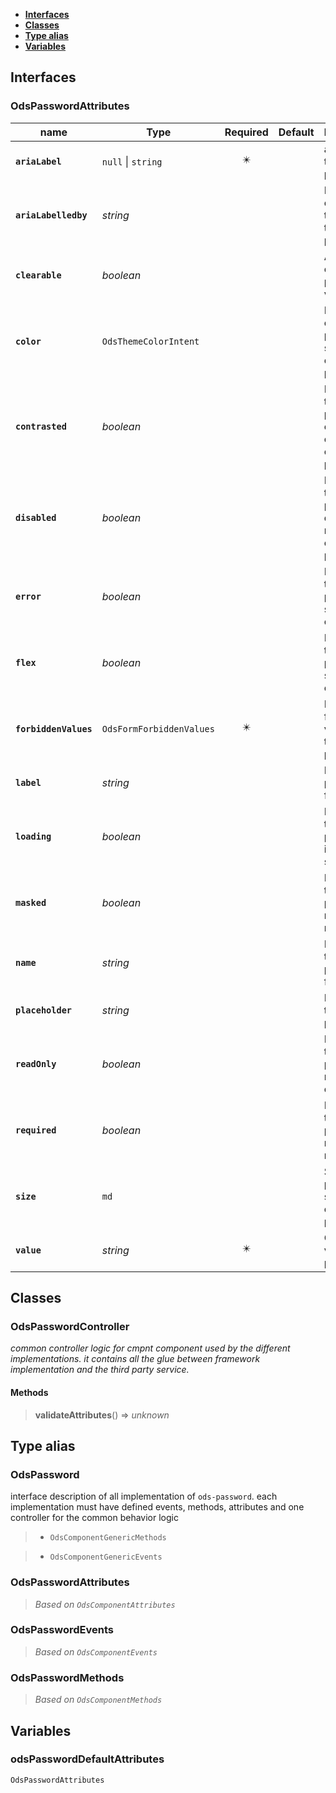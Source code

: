 * [**Interfaces**](#interfaces)
* [**Classes**](#classes)
* [**Type alias**](#type-alias)
* [**Variables**](#variables)

## Interfaces

### OdsPasswordAttributes
|name | Type | Required | Default | Description|
|---|---|:---:|---|---|
|**`ariaLabel`** | `null` \| `string` | ✴️ |  | ariaLabel of the password|
|**`ariaLabelledby`** | _string_ |  |  | ID of the element that labels the password|
|**`clearable`** | _boolean_ |  |  | Ability to clear the password value|
|**`color`** | `OdsThemeColorIntent` |  |  | Main color of the password: see component principles|
|**`contrasted`** | _boolean_ |  |  | Indicates if the password is contrasted or not: see component principles|
|**`disabled`** | _boolean_ |  |  | Indicates if the password is disabled or not: see component principles|
|**`error`** | _boolean_ |  |  | Indicates if the password shows error or not|
|**`flex`** | _boolean_ |  |  | Indicates if the password shows error or not|
|**`forbiddenValues`** | `OdsFormForbiddenValues` | ✴️ |  | List of forbidden values for the password|
|**`label`** | _string_ |  |  | Label of the password field|
|**`loading`** | _boolean_ |  |  | Indicates if the password is in loading state or not|
|**`masked`** | _boolean_ |  |  | Indicates if the password is masked or not|
|**`name`** | _string_ |  |  | Name of the password field|
|**`placeholder`** | _string_ |  |  | Placeholder text for the password|
|**`readOnly`** | _boolean_ |  |  | Indicates if the password is read-only or not|
|**`required`** | _boolean_ |  |  | Indicates if the password is required or not|
|**`size`** | `md` |  |  | Size of the password: see component principles|
|**`value`** | _string_ | ✴️ |  | Current value of the password|

## Classes

### OdsPasswordController
_common controller logic for cmpnt component used by the different implementations._
_it contains all the glue between framework implementation and the third party service._

#### Methods
> **validateAttributes**() => _unknown_



## Type alias

### OdsPassword

interface description of all implementation of `ods-password`.
each implementation must have defined events, methods, attributes
and one controller for the common behavior logic

> - `OdsComponentGenericMethods`

> - `OdsComponentGenericEvents`

### OdsPasswordAttributes

> _Based on `OdsComponentAttributes`_

### OdsPasswordEvents

> _Based on `OdsComponentEvents`_

### OdsPasswordMethods

> _Based on `OdsComponentMethods`_

## Variables

### odsPasswordDefaultAttributes
`OdsPasswordAttributes`